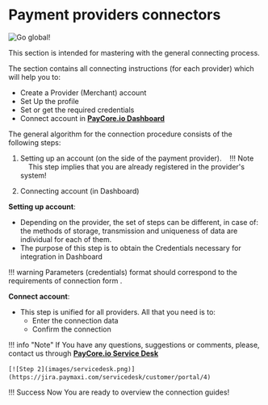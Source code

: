 # Payment providers connectors

![Go global!](/images/go-global.png)

This section is intended for mastering with the general connecting process.

The section contains  all connecting instructions (for each provider) which will help you to:

-  Create a Provider (Merchant) account
-  Set Up the profile
-  Set or get the required credentials
-  Connect account in [**PayСore.io Dashboard**](https://dashboard.paycore.io/)

The general algorithm for the connection procedure consists of the following steps:

1. Setting up an account (on the side of the payment provider).
 
 !!! Note
    This step implies that you are already registered in the provider's system!

2. Connecting account (in Dashboard)


**Setting up account**:

- Depending on the provider, the set of steps can be different, in case of: the methods of storage, transmission and uniqueness of data are individual for each of them.
- The purpose of this step is to obtain the Credentials necessary for integration in Dashboard

!!! warning
    Parameters (credentials) format should correspond to the requirements of connection form .

**Connect account**:

- This step is unified for all providers. All that you need is to:
    -  Enter the connection data
    -  Confirm the connection


!!! info "Note"
    If You have any questions, suggestions or comments, please, contact us  through [**PayСore.io Service Desk**](https://jira.paymaxi.com/servicedesk/customer/portal/4)
    
    [![Step 2](images/servicedesk.png)](https://jira.paymaxi.com/servicedesk/customer/portal/4)


!!! Success 
    Now You are ready to overview the connection guides!
